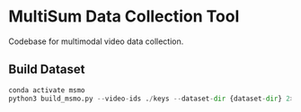 # MultiSum Data Collection Tool

Codebase for multimodal video data collection. 


## Build Dataset

```python
conda activate msmo
python3 build_msmo.py --video-ids ./keys --dataset-dir {dataset-dir} 2>&1 | tee "$HOME/build$(($(ls $HOME | wc -l)-3)).log"
```